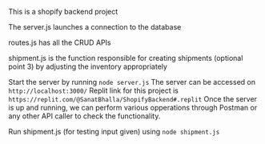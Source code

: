 This is a shopify backend project

The server.js launches a connection to the database

routes.js has all the CRUD APIs

shipment.js is the function responsible for creating shipments (optional point 3) by adjusting the inventory appropriately

Start the server by running `node server.js`
The server can be accessed on `http://localhost:3000/`
Replit link for this project is `https://replit.com/@SanatBhalla/ShopifyBackend#.replit`
Once the server is up and running, we can perform various opperations through Postman or any other API caller to check the functionality. 

Run shipment.js (for testing input given) using `node shipment.js`
